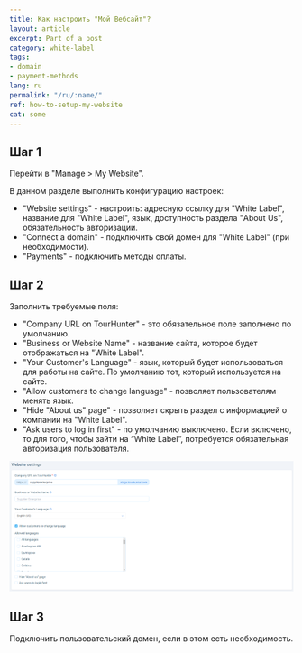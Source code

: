 ```yaml
---
title: Как настроить "Мой Вебсайт"?
layout: article
excerpt: Part of a post
category: white-label
tags:
- domain
- payment-methods
lang: ru
permalink: "/ru/:name/"
ref: how-to-setup-my-website
cat: some
---
```


## **Шаг 1**

Перейти в "Manage > My Website".

В данном разделе выполнить конфигурацию настроек:
- "Website settings" - настроить: адресную ссылку для "White Label", название для "White Label", язык, доступность раздела "About Us", обязательность авторизации.
- "Connect a domain" - подключить свой домен для "White Label" (при необходимости).
- "Payments" - подключить методы оплаты.

## **Шаг 2**

Заполнить требуемые поля:

- "Company URL on TourHunter" - это обязательное поле заполнено по умолчанию. 
- "Business or Website Name" - название сайта, которое будет отображаться на "White Label".
- "Your Customer's Language" - язык, который будет использоваться для работы на сайте. По умолчанию тот, который используется на сайте.
- "Allow customers to change language" - позволяет пользователям менять язык.
- "Hide "About us" page" - позволяет скрыть раздел с информацией о компании на "White Label".
- "Ask users to log in first" - по умолчанию выключено. Если включено, то для того, чтобы зайти на “White Label”, потребуется обязательная авторизация пользователя.

![How_to_setup_my_website1](/assets/images/how_to_setup_my_website1.png)

## **Шаг 3**

Подключить пользовательский домен, если в этом есть необходимость.

